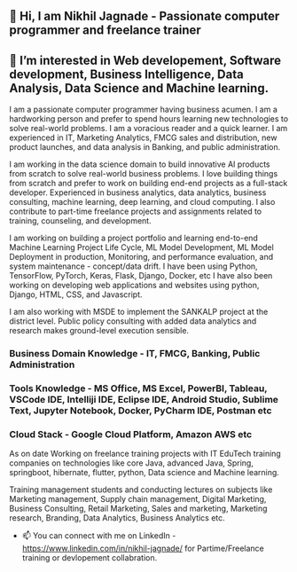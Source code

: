 ## 👋 Hi, I am Nikhil Jagnade - Passionate computer programmer and freelance trainer
## 👀 I’m interested in Web developement, Software development, Business Intelligence, Data Analysis, Data Science and Machine learning.

I am a passionate computer programmer having business acumen. I am a hardworking person and prefer to spend hours learning new technologies to solve real-world problems. I am a voracious reader and a quick learner. I am experienced in IT, Marketing Analytics, FMCG sales and distribution, new product launches, and data analysis in Banking, and public administration. 

I am working in the data science domain to build innovative AI products from scratch to solve real-world business problems. I love building things from scratch and prefer to work on building end-end projects as a full-stack developer. Experienced in business analytics, data analytics, business consulting, machine learning, deep learning, and cloud computing. I also contribute to part-time freelance projects and assignments related to training, counseling, and development.

I am working on building a project portfolio and learning end-to-end Machine Learning Project Life Cycle, ML Model Development, ML Model Deployment in production, Monitoring, and performance evaluation, and system maintenance - concept/data drift. I have been using Python, TensorFlow, PyTorch, Keras, Flask, Django, Docker, etc I have also been working on developing web applications and websites using python, Django, HTML, CSS, and Javascript.

I am also working with MSDE to implement the SANKALP project at the district level. Public policy consulting with added data analytics and research makes ground-level execution sensible.

### Business Domain Knowledge - IT, FMCG, Banking, Public Administration

### Tools Knowledge - MS Office, MS Excel, PowerBI, Tableau, VSCode IDE, Intelliji IDE, Eclipse IDE, Android Studio, Sublime Text, Jupyter Notebook, Docker, PyCharm IDE, Postman etc

### Cloud Stack - Google Cloud Platform, Amazon AWS etc

As on date Working on freelance training projects with IT EduTech training companies on technologies like core Java, advanced Java, Spring, springboot, 
hibernate, flutter, python, Data science and Machine learning. 

Training management students and conducting lectures on subjects like Marketing management, Supply chain management, Digital Marketing, Business Consulting, Retail Marketing, Sales and marketing, Marketing research, Branding, Data Analytics, Business Analytics etc.

- 📫 You can connect with me on LinkedIn - https://www.linkedin.com/in/nikhil-jagnade/ for Partime/Freelance training or devlopement collabration. 


